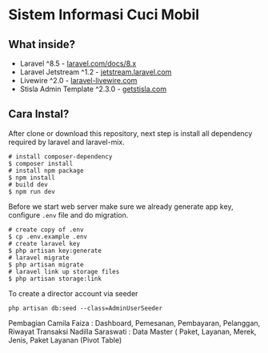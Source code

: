 # Sistem Informasi Cuci Mobil

## What inside?

-   Laravel ^8.5 - [laravel.com/docs/8.x](https://laravel.com/docs/8.x)
-   Laravel Jetstream ^1.2 - [jetstream.laravel.com](https://jetstream.laravel.com/)
-   Livewire ^2.0 - [laravel-livewire.com](https://laravel-livewire.com)
-   Stisla Admin Template ^2.3.0 - [getstisla.com](https://getstisla.com/)

##  Cara Instal?

After clone or download this repository, next step is install all dependency required by laravel and laravel-mix.

```shell
# install composer-dependency
$ composer install
# install npm package
$ npm install
# build dev
$ npm run dev
```

Before we start web server make sure we already generate app key, configure `.env` file and do migration.

```shell
# create copy of .env
$ cp .env.example .env
# create laravel key
$ php artisan key:generate
# laravel migrate
$ php artisan migrate
# laravel link up storage files
$ php artisan storage:link
```
To create a director account via seeder
```shell
php artisan db:seed --class=AdminUserSeeder
```
Pembagian 
Camila Faiza :  Dashboard, Pemesanan, Pembayaran, Pelanggan, Riwayat Transaksi
Nadilla Saraswati :  Data Master ( Paket, Layanan, Merek, Jenis, Paket Layanan (Pivot Table)
